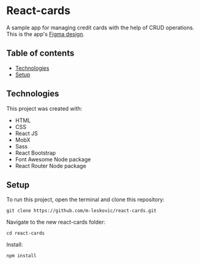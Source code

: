 # React-cards

A sample app for managing credit cards with the help of CRUD operations.  
This is the app's [Figma design](https://www.figma.com/file/GMEwjrcP2ryeYzj6Xa14ZJ/Cards?type=design&t=s5GustKnzS7oXEU8-6).

## Table of contents
* [Technologies](#technologies)
* [Setup](#setup)

## Technologies

This project was created with:

* HTML
* CSS
* React JS
* MobX
* Sass
* React Bootstrap
* Font Awesome Node package
* React Router Node package

## Setup

To run this project, open the terminal and clone this repository:

`git clone https://github.com/m-leskovic/react-cards.git`
  
Navigate to the new react-cards folder:

`cd react-cards`

Install:

`npm install`

